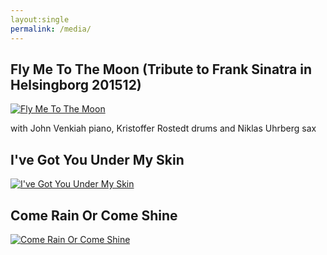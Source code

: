 ```yaml
---
layout:single
permalink: /media/
---
```


## Fly Me To The Moon (Tribute to Frank Sinatra in Helsingborg 201512)
[![Fly Me To The Moon](http://img.youtube.com/vi/zcx--mUSjOA/0.jpg)](https://youtu.be/zcx--mUSjOA "Fly Me To The Moon") 



with John Venkiah piano, Kristoffer Rostedt drums and Niklas Uhrberg sax


## I've Got You Under My Skin
[![I've Got You Under My Skin](http://img.youtube.com/vi/ViZsfDUgHsc/0.jpg)](https://youtu.be/ViZsfDUgHsc "I've Got You Under My Skin") 

## Come Rain Or Come Shine
[![Come Rain Or Come Shine](http://img.youtube.com/vi/07MYVEop3Mo/0.jpg)](https://youtu.be/07MYVEop3Mo "Come Rain Or Come Shine") 

